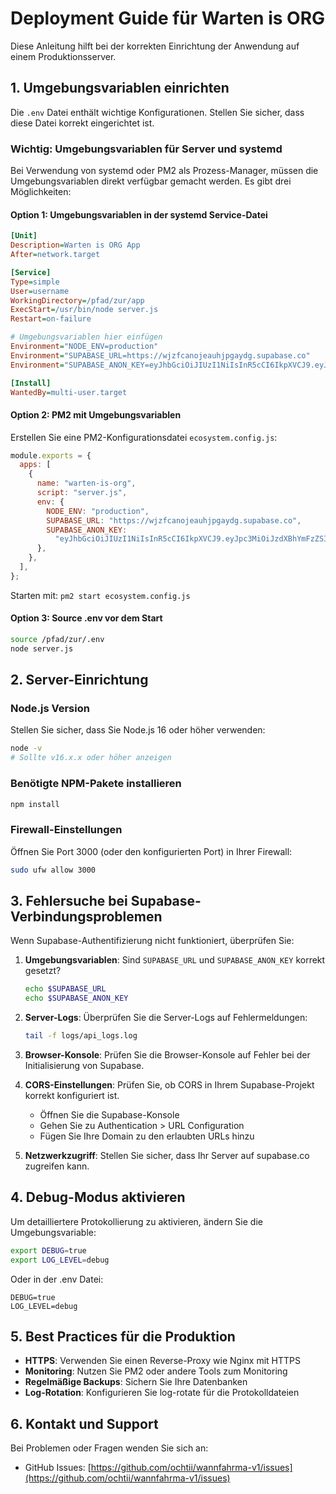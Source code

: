 # Deployment Guide für Warten is ORG

Diese Anleitung hilft bei der korrekten Einrichtung der Anwendung auf einem Produktionsserver.

## 1. Umgebungsvariablen einrichten

Die `.env` Datei enthält wichtige Konfigurationen. Stellen Sie sicher, dass diese Datei korrekt eingerichtet ist.

### Wichtig: Umgebungsvariablen für Server und systemd

Bei Verwendung von systemd oder PM2 als Prozess-Manager, müssen die Umgebungsvariablen direkt verfügbar gemacht werden.
Es gibt drei Möglichkeiten:

#### Option 1: Umgebungsvariablen in der systemd Service-Datei

```ini
[Unit]
Description=Warten is ORG App
After=network.target

[Service]
Type=simple
User=username
WorkingDirectory=/pfad/zur/app
ExecStart=/usr/bin/node server.js
Restart=on-failure

# Umgebungsvariablen hier einfügen
Environment="NODE_ENV=production"
Environment="SUPABASE_URL=https://wjzfcanojeauhjpgaydg.supabase.co"
Environment="SUPABASE_ANON_KEY=eyJhbGciOiJIUzI1NiIsInR5cCI6IkpXVCJ9.eyJpc3MiOiJzdXBhYmFzZSIsInJlZiI6IndqemZjYW5vamVhdWhqcGdheWRnIiwicm9sZSI6ImFub24iLCJpYXQiOjE3NTU0Mzk0MjEsImV4cCI6MjA3MTAxNTQyMX0.MB6FuLQ4ECESPgahc4sBcaoQv23zahlTehIVbEtcyzs"

[Install]
WantedBy=multi-user.target
```

#### Option 2: PM2 mit Umgebungsvariablen

Erstellen Sie eine PM2-Konfigurationsdatei `ecosystem.config.js`:

```javascript
module.exports = {
  apps: [
    {
      name: "warten-is-org",
      script: "server.js",
      env: {
        NODE_ENV: "production",
        SUPABASE_URL: "https://wjzfcanojeauhjpgaydg.supabase.co",
        SUPABASE_ANON_KEY:
          "eyJhbGciOiJIUzI1NiIsInR5cCI6IkpXVCJ9.eyJpc3MiOiJzdXBhYmFzZSIsInJlZiI6IndqemZjYW5vamVhdWhqcGdheWRnIiwicm9sZSI6ImFub24iLCJpYXQiOjE3NTU0Mzk0MjEsImV4cCI6MjA3MTAxNTQyMX0.MB6FuLQ4ECESPgahc4sBcaoQv23zahlTehIVbEtcyzs",
      },
    },
  ],
};
```

Starten mit: `pm2 start ecosystem.config.js`

#### Option 3: Source .env vor dem Start

```bash
source /pfad/zur/.env
node server.js
```

## 2. Server-Einrichtung

### Node.js Version

Stellen Sie sicher, dass Sie Node.js 16 oder höher verwenden:

```bash
node -v
# Sollte v16.x.x oder höher anzeigen
```

### Benötigte NPM-Pakete installieren

```bash
npm install
```

### Firewall-Einstellungen

Öffnen Sie Port 3000 (oder den konfigurierten Port) in Ihrer Firewall:

```bash
sudo ufw allow 3000
```

## 3. Fehlersuche bei Supabase-Verbindungsproblemen

Wenn Supabase-Authentifizierung nicht funktioniert, überprüfen Sie:

1. **Umgebungsvariablen**: Sind `SUPABASE_URL` und `SUPABASE_ANON_KEY` korrekt gesetzt?

   ```bash
   echo $SUPABASE_URL
   echo $SUPABASE_ANON_KEY
   ```

2. **Server-Logs**: Überprüfen Sie die Server-Logs auf Fehlermeldungen:

   ```bash
   tail -f logs/api_logs.log
   ```

3. **Browser-Konsole**: Prüfen Sie die Browser-Konsole auf Fehler bei der Initialisierung von Supabase.

4. **CORS-Einstellungen**: Prüfen Sie, ob CORS in Ihrem Supabase-Projekt korrekt konfiguriert ist.

   - Öffnen Sie die Supabase-Konsole
   - Gehen Sie zu Authentication > URL Configuration
   - Fügen Sie Ihre Domain zu den erlaubten URLs hinzu

5. **Netzwerkzugriff**: Stellen Sie sicher, dass Ihr Server auf supabase.co zugreifen kann.

## 4. Debug-Modus aktivieren

Um detailliertere Protokollierung zu aktivieren, ändern Sie die Umgebungsvariable:

```bash
export DEBUG=true
export LOG_LEVEL=debug
```

Oder in der .env Datei:

```
DEBUG=true
LOG_LEVEL=debug
```

## 5. Best Practices für die Produktion

- **HTTPS**: Verwenden Sie einen Reverse-Proxy wie Nginx mit HTTPS
- **Monitoring**: Nutzen Sie PM2 oder andere Tools zum Monitoring
- **Regelmäßige Backups**: Sichern Sie Ihre Datenbanken
- **Log-Rotation**: Konfigurieren Sie log-rotate für die Protokolldateien

## 6. Kontakt und Support

Bei Problemen oder Fragen wenden Sie sich an:

- GitHub Issues: [https://github.com/ochtii/wannfahrma-v1/issues](https://github.com/ochtii/wannfahrma-v1/issues)

